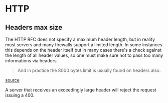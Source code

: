 # HTTP

## Headers max size

The HTTP RFC does not specify a maximum header length, but in reality most servers and many firewalls support a limited length. In some instances this depends on the header itself but in many cases there's a check against the length of all header values, so one must make sure not to pass too many informations via headers.

> And in practice the 8000 bytes limit is usually found on headers also.

[source](https://security.stackexchange.com/a/113365/155108)

A server that receives an exceedingly large header will reject the request issuing a 400.
